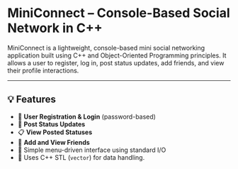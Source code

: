 # MiniConnect – Console-Based Social Network in C++

MiniConnect is a lightweight, console-based mini social networking application built using C++ and Object-Oriented Programming principles. It allows a user to register, log in, post status updates, add friends, and view their profile interactions.

---

## 💡 Features

- 👤 **User Registration & Login** (password-based)
- 📝 **Post Status Updates**
- 📋 **View Posted Statuses**
- 🤝 **Add and View Friends**
- 🧠 Simple menu-driven interface using standard I/O
- 🧱 Uses C++ STL (`vector`) for data handling.
